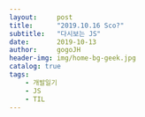 ```yaml
---
layout:     post
title:      "2019.10.16 Sco?"
subtitle:   "다시보는 JS"
date:       2019-10-13
author:     gogoJH
header-img: img/home-bg-geek.jpg
catalog: true
tags:
    - 개발일기
    - JS
    - TIL
---
```

<!--stackedit_data:
eyJoaXN0b3J5IjpbNDI4MjM1OTMyXX0=
-->